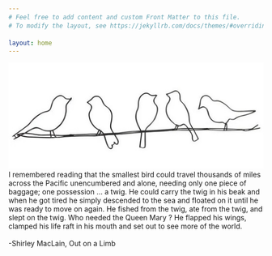 ```yaml
---
# Feel free to add content and custom Front Matter to this file.
# To modify the layout, see https://jekyllrb.com/docs/themes/#overriding-theme-defaults

layout: home
---
```

  <div class="twig" >
<img src="twig.jpg"/>
<br/>
	I remembered reading that the smallest bird could travel 
thousands of miles across the Pacific unencumbered 
and alone, needing only one piece of baggage; one 
possession ... a twig. He could carry the twig in his 
beak and when he got tired he simply descended to the 
sea and floated on it until he was ready to move on 
again. He fished from the twig, ate from the twig, and 
slept on the twig. Who needed the Queen Mary ? He 
flapped his wings, clamped his life raft in his mouth and 
set out to see more of the world. 
<br/><br/>
-Shirley MacLain, Out on a Limb</div>